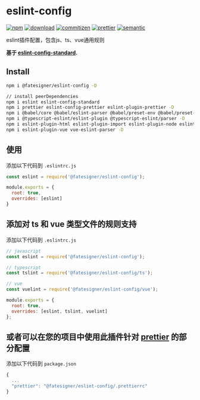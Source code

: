 ﻿# eslint-config

[![npm][npm-image]][npm-url]
[![download][download-image]][download-url]
[![commitizen][commitizen-image]][commitizen-url]
[![prettier][prettier-image]][prettier-url]
[![semantic][semantic-image]][semantic-url]

[npm-image]: https://img.shields.io/npm/v/@fatesigner/eslint-config.svg?style=for-the-badge&logo=npm
[npm-url]: https://npmjs.com/package/@fatesigner/eslint-config
[download-image]: https://img.shields.io/npm/dw/@fatesigner/eslint-config.svg?style=for-the-badge
[download-url]: https://npmjs.com/package/@fatesigner/eslint-config
[commitizen-image]: https://img.shields.io/badge/commitizen-friendly-green.svg?style=for-the-badge
[commitizen-url]: http://commitizen.github.io/cz-cli/
[prettier-image]: https://img.shields.io/badge/styled_with-prettier-ff69b4.svg?logo=prettier&style=for-the-badge
[prettier-url]: https://github.com/prettier/prettier
[semantic-image]: https://img.shields.io/badge/%20%20%F0%9F%93%A6%F0%9F%9A%80-semantic--release-e10079.svg?style=for-the-badge&color=9cf
[semantic-url]: https://opensource.org/licenses/MIT

eslint插件配置，包含js、ts、vue通用规则

**基于 [eslint-config-standard](https://github.com/standard/eslint-config-standard).**

## Install
```bash
npm i @fatesigner/eslint-config -D

// install peerDependencies
npm i eslint eslint-config-standard
npm i prettier eslint-config-prettier eslint-plugin-prettier -D
npm i @babel/core @babel/eslint-parser @babel/preset-env @babel/preset-react -D
npm i @typescript-eslint/eslint-plugin @typescript-eslint/parser -D
npm i eslint-plugin-html eslint-plugin-import eslint-plugin-node eslint-plugin-promise -D
npm i eslint-plugin-vue vue-eslint-parser -D
```

## 使用
添加以下代码到 `.eslintrc.js`
```javascript
const eslint = require('@fatesigner/eslint-config');

module.exports = {
  root: true,
  overrides: [eslint]
}
```

## 添加对 ts 和 vue 类型文件的规则支持
添加以下代码到 `.eslintrc.js`
```javascript
// javascript
const eslint = require('@fatesigner/eslint-config');

// typescript
const tslint = require('@fatesigner/eslint-config/ts');

// vue
const vuelint = require('@fatesigner/eslint-config/vue');

module.exports = {
  root: true,
  overrides: [eslint, tslint, vuelint]
};
```

## 或者可以在您的项目中使用此插件针对 [prettier](https://github.com/prettier/prettier) 的部分配置
添加以下代码到 `package.json`
```javascript
{ 
  ...
  "prettier": "@fatesigner/eslint-config/.prettierrc"
}
```
